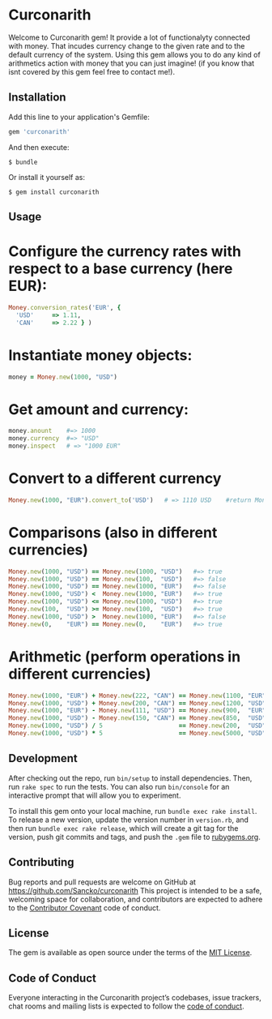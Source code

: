 # Curconarith

Welcome to Curconarith gem! It provide a lot of functionalyty connected with money. That incudes currency change to the given rate and to the default currency of the system.
Using this gem allows you to do any kind of arithmetics action with money that you can just imagine! (if you know that isnt covered by this gem feel free to contact me!).

## Installation

Add this line to your application's Gemfile:

```ruby
gem 'curconarith'
```

And then execute:

    $ bundle

Or install it yourself as:

    $ gem install curconarith

## Usage

# Configure the currency rates with respect to a base currency (here EUR):
``` ruby
Money.conversion_rates('EUR', {
  'USD'     => 1.11,
  'CAN'     => 2.22 } )
``` 
  
# Instantiate money objects:
``` ruby
money = Money.new(1000, "USD")
``` 

# Get amount and currency:
``` ruby
money.anount    #=> 1000
money.currency  #=> "USD"
money.inspect   # => "1000 EUR"
``` 
# Convert to a different currency
``` ruby
Money.new(1000, "EUR").convert_to('USD')   # => 1110 USD    #return Money object
``` 
# Comparisons (also in different currencies)
``` ruby
Money.new(1000, "USD") == Money.new(1000, "USD")   #=> true
Money.new(1000, "USD") == Money.new(100,  "USD")   #=> false
Money.new(1000, "USD") == Money.new(1000, "EUR")   #=> false
Money.new(1000, "USD") <  Money.new(1000, "EUR")   #=> true
Money.new(1000, "USD") <= Money.new(1000, "USD")   #=> true
Money.new(100,  "USD") >= Money.new(100,  "USD")   #=> true
Money.new(1000, "USD") >  Money.new(1000, "EUR")   #=> false
Money.new(0,    "EUR") == Money.new(0,    "EUR")   #=> true
```

# Arithmetic (perform operations in different currencies)
``` ruby
Money.new(1000, "EUR") + Money.new(222, "CAN") == Money.new(1100, "EUR")
Money.new(1000, "USD") + Money.new(200, "CAN") == Money.new(1200, "USD")
Money.new(1000, "EUR") - Money.new(111, "USD") == Money.new(900,  "EUR")
Money.new(1000, "USD") - Money.new(150, "CAN") == Money.new(850,  "USD")
Money.new(1000, "USD") / 5                     == Money.new(200,  "USD")
Money.new(1000, "USD") * 5                     == Money.new(5000, "USD")
```

## Development

After checking out the repo, run `bin/setup` to install dependencies. Then, run `rake spec` to run the tests. You can also run `bin/console` for an interactive prompt that will allow you to experiment.

To install this gem onto your local machine, run `bundle exec rake install`. To release a new version, update the version number in `version.rb`, and then run `bundle exec rake release`, which will create a git tag for the version, push git commits and tags, and push the `.gem` file to [rubygems.org](https://rubygems.org).

## Contributing

Bug reports and pull requests are welcome on GitHub at https://github.com/Sancko/curconarith This project is intended to be a safe, welcoming space for collaboration, and contributors are expected to adhere to the [Contributor Covenant](http://contributor-covenant.org) code of conduct.

## License

The gem is available as open source under the terms of the [MIT License](http://opensource.org/licenses/MIT).

## Code of Conduct

Everyone interacting in the Curconarith project’s codebases, issue trackers, chat rooms and mailing lists is expected to follow the [code of conduct](https://github.com/Sancko/curconarith/blob/master/CODE_OF_CONDUCT.md).
